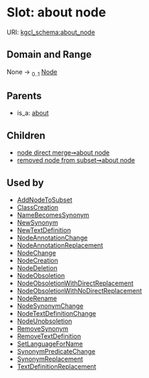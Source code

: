 
# Slot: about node




URI: [kgcl_schema:about_node](https://w3id.org/kgcl-schema/about_node)


## Domain and Range

None &#8594;  <sub>0..1</sub> [Node](Node.md)

## Parents

 *  is_a: [about](about.md)

## Children

 *  [node direct merge➞about node](node_direct_merge_about_node.md)
 *  [removed node from subset➞about node](removed_node_from_subset_about_node.md)

## Used by

 * [AddNodeToSubset](AddNodeToSubset.md)
 * [ClassCreation](ClassCreation.md)
 * [NameBecomesSynonym](NameBecomesSynonym.md)
 * [NewSynonym](NewSynonym.md)
 * [NewTextDefinition](NewTextDefinition.md)
 * [NodeAnnotationChange](NodeAnnotationChange.md)
 * [NodeAnnotationReplacement](NodeAnnotationReplacement.md)
 * [NodeChange](NodeChange.md)
 * [NodeCreation](NodeCreation.md)
 * [NodeDeletion](NodeDeletion.md)
 * [NodeObsoletion](NodeObsoletion.md)
 * [NodeObsoletionWithDirectReplacement](NodeObsoletionWithDirectReplacement.md)
 * [NodeObsoletionWithNoDirectReplacement](NodeObsoletionWithNoDirectReplacement.md)
 * [NodeRename](NodeRename.md)
 * [NodeSynonymChange](NodeSynonymChange.md)
 * [NodeTextDefinitionChange](NodeTextDefinitionChange.md)
 * [NodeUnobsoletion](NodeUnobsoletion.md)
 * [RemoveSynonym](RemoveSynonym.md)
 * [RemoveTextDefinition](RemoveTextDefinition.md)
 * [SetLanguageForName](SetLanguageForName.md)
 * [SynonymPredicateChange](SynonymPredicateChange.md)
 * [SynonymReplacement](SynonymReplacement.md)
 * [TextDefinitionReplacement](TextDefinitionReplacement.md)
